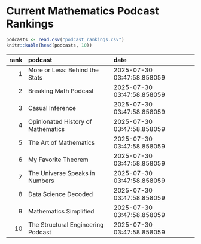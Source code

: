 # Current Mathematics Podcast Rankings


``` r
podcasts <- read.csv("podcast_rankings.csv")
knitr::kable(head(podcasts, 10))
```

| rank | podcast                            | date                       |
|-----:|:-----------------------------------|:---------------------------|
|    1 | More or Less: Behind the Stats     | 2025-07-30 03:47:58.858059 |
|    2 | Breaking Math Podcast              | 2025-07-30 03:47:58.858059 |
|    3 | Casual Inference                   | 2025-07-30 03:47:58.858059 |
|    4 | Opinionated History of Mathematics | 2025-07-30 03:47:58.858059 |
|    5 | The Art of Mathematics             | 2025-07-30 03:47:58.858059 |
|    6 | My Favorite Theorem                | 2025-07-30 03:47:58.858059 |
|    7 | The Universe Speaks in Numbers     | 2025-07-30 03:47:58.858059 |
|    8 | Data Science Decoded               | 2025-07-30 03:47:58.858059 |
|    9 | Mathematics Simplified             | 2025-07-30 03:47:58.858059 |
|   10 | The Structural Engineering Podcast | 2025-07-30 03:47:58.858059 |
